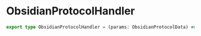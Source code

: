 <!--
 * @Author: haifeng.lu haifeng.lu@ly.com
 * @Date: 2022-08-23 11:37:51
 * @LastEditors: haifeng.lu
 * @LastEditTime: 2022-12-10 10:32:33
 * @Description: 
-->
# ObsidianProtocolHandler

```ts
export type ObsidianProtocolHandler = (params: ObsidianProtocolData) => any;
```
